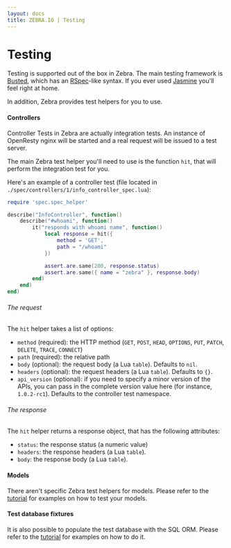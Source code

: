 ```yaml
---
layout: docs
title: ZEBRA.IO | Testing
---
```



# Testing
Testing is supported out of the box in Zebra. The main testing framework is [Busted](http://olivinelabs.com/busted/), which has an [RSpec](http://rspec.info/)-like syntax. If you ever used [Jasmine](http://pivotal.github.io/jasmine/) you'll feel right at home.

In addition, Zebra provides test helpers for you to use.

#### Controllers
Controller Tests in Zebra are actually integration tests. An instance of OpenResty nginx will be started and a real request will be issued to a test server.

The main Zebra test helper you'll need to use is the function `hit`, that will perform the integration test for you.

Here's an example of a controller test (file located in `./spec/controllers/1/info_controller_spec.lua`):

```lua
require 'spec.spec_helper'

describe("InfoController", function()
    describe("#whoami", function()
        it("responds with whoami name", function()
            local response = hit({
                method = 'GET',
                path = "/whoami"
            })

            assert.are.same(200, response.status)
            assert.are.same({ name = "zebra" }, response.body)
        end)
    end)
end)
```

###### The request
The `hit` helper takes a list of options:

 * `method` (required): the HTTP method (`GET`, `POST`, `HEAD`, `OPTIONS`, `PUT`, `PATCH`, `DELETE`, `TRACE`, `CONNECT`)
 * `path` (required): the relative path
 * `body` (optional): the request body (a Lua `table`). Defaults to `nil`.
 * `headers` (optional): the request headers (a Lua `table`). Defaults to `{}`.
 * `api_version` (optional): if you need to specify a minor version of the APIs, you can pass in the complete version value here (for instance, `1.0.2-rc1`). Defaults to the controller test namespace.

###### The response
The `hit` helper returns a response object, that has the following attributes:

 * `status`: the response status (a numeric value)
 * `headers`: the response headers (a Lua `table`).
 * `body`: the response body  (a Lua `table`).


#### Models
There aren't specific Zebra test helpers for models. Please refer to the [tutorial](/tutorial.html) for examples on how to test your models.


#### Test database fixtures
It is also possible to populate the test database with the SQL ORM. Please refer to the [tutorial](/tutorial.html) for examples on how to do it.